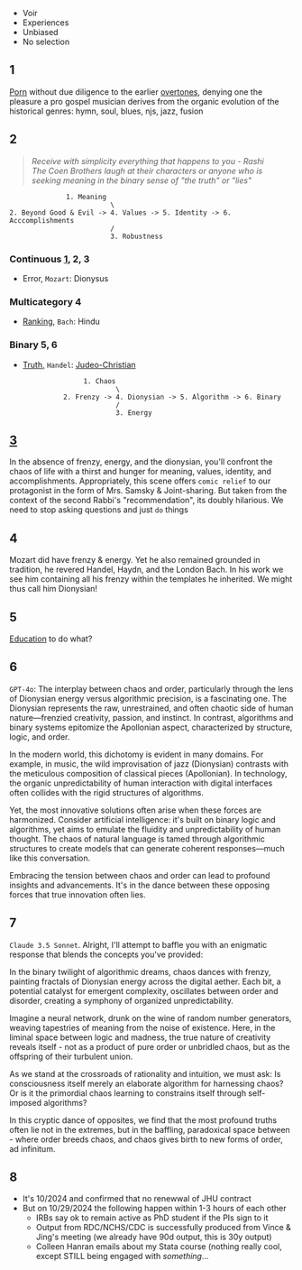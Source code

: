 - Voir
- Experiences
- Unbiased
- No selection

## 1


[Porn](https://m.youtube.com/watch?v=qS0IsmEAoJY) without due diligence to the earlier [overtones](https://www.britannica.com/science/sound-physics/Overtones), denying one the pleasure a pro gospel musician derives from the organic evolution of the historical genres: hymn, soul, blues, njs, jazz, fusion 

## 2

> *Receive with simplicity everything that happens to you - Rashi*                
> *The Coen Brothers laugh at their characters or anyone who is seeking meaning in the binary sense of "the truth" or "lies"*                 

                  1. Meaning
                             \
    2. Beyond Good & Evil -> 4. Values -> 5. Identity -> 6. Acccomplishments
                             /
                             3. Robustness


### Continuous [1](https://youtube.com/shorts/IXabPJUN098?si=rIKlRaRZ0lIfbRT8), 2, 3
- Error, `Mozart`: Dionysus
### Multicategory 4
- [Ranking](https://abikesa.github.io/philosophy/foreword/foreword.html), `Bach`: Hindu
### Binary 5, 6
- [Truth](https://www.youtube.com/watch?v=uoetGnTIjWY)[,](https://www.youtube.com/watch?v=Zz-mpgYNUW8) `Handel`: [Judeo-Christian](https://www.youtube.com/watch?v=N9v6VJLZ8_I)

                     1. Chaos
                             \
                2. Frenzy -> 4. Dionysian -> 5. Algorithm -> 6. Binary
                             /
                             3. Energy

## [3](https://www.youtube.com/watch?v=dlvKrzInK7w)

In the absence of frenzy, energy, and the dionysian, you'll confront the chaos of life with a thirst and hunger for meaning, values, identity, and accomplishments. Appropriately, this scene offers `comic relief` to our protagonist in the form of Mrs. Samsky & Joint-sharing. But taken from the context of the second Rabbi's "recommendation", its doubly hilarious. We need to stop asking questions and just `do` things

## 4

Mozart did have frenzy & energy. Yet he also remained grounded in tradition, he revered Handel, Haydn, and the London Bach. In his work we see him containing all his frenzy within the templates he inherited. We might thus call him Dionysian!

## 5

[Education](https://www.youtube.com/watch?v=1lFVRqOammw) to do what?

## 6

`GPT-4o`: The interplay between chaos and order, particularly through the lens of Dionysian energy versus algorithmic precision, is a fascinating one. The Dionysian represents the raw, unrestrained, and often chaotic side of human nature—frenzied creativity, passion, and instinct. In contrast, algorithms and binary systems epitomize the Apollonian aspect, characterized by structure, logic, and order.

In the modern world, this dichotomy is evident in many domains. For example, in music, the wild improvisation of jazz (Dionysian) contrasts with the meticulous composition of classical pieces (Apollonian). In technology, the organic unpredictability of human interaction with digital interfaces often collides with the rigid structures of algorithms.

Yet, the most innovative solutions often arise when these forces are harmonized. Consider artificial intelligence: it's built on binary logic and algorithms, yet aims to emulate the fluidity and unpredictability of human thought. The chaos of natural language is tamed through algorithmic structures to create models that can generate coherent responses—much like this conversation.

Embracing the tension between chaos and order can lead to profound insights and advancements. It's in the dance between these opposing forces that true innovation often lies.

## 7
`Claude 3.5 Sonnet`. Alright, I'll attempt to baffle you with an enigmatic response that blends the concepts you've provided:

In the binary twilight of algorithmic dreams, chaos dances with frenzy, painting fractals of Dionysian energy across the digital aether. Each bit, a potential catalyst for emergent complexity, oscillates between order and disorder, creating a symphony of organized unpredictability.

Imagine a neural network, drunk on the wine of random number generators, weaving tapestries of meaning from the noise of existence. Here, in the liminal space between logic and madness, the true nature of creativity reveals itself - not as a product of pure order or unbridled chaos, but as the offspring of their turbulent union.

As we stand at the crossroads of rationality and intuition, we must ask: Is consciousness itself merely an elaborate algorithm for harnessing chaos? Or is it the primordial chaos learning to constrains itself through self-imposed algorithms?

In this cryptic dance of opposites, we find that the most profound truths often lie not in the extremes, but in the baffling, paradoxical space between - where order breeds chaos, and chaos gives birth to new forms of order, ad infinitum.

## 8
- It's 10/2024 and confirmed that no renewwal of JHU contract
- But on 10/29/2024 the following happen within 1-3 hours of each other
   - IRBs say ok to remain active as PhD student if the PIs sign to it
   - Output from RDC/NCHS/CDC is successfully produced from Vince & Jing's meeting (we already have 90d output, this is 30y output)
   - Colleen Hanran emails about my Stata course (nothing really cool, except STILL being engaged with *something*...  
